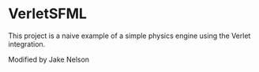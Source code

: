 # VerletSFML

This project is a naive example of a simple physics engine using the Verlet integration.

Modified by Jake Nelson